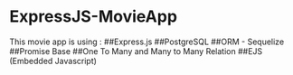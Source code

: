 # ExpressJS-MovieApp

This movie app is using :
##Express.js
##PostgreSQL
##ORM - Sequelize
##Promise Base
##One To Many and Many to Many Relation
##EJS (Embedded Javascript)
